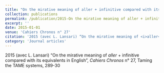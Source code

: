 ```yaml
---
title: "On the mirative meaning of aller + infinitive compared with its equivalents in English"
collection: publications
permalink: /publication/2015-On the mirative meaning of aller + infinitive compared with its equivalents in English
excerpt: ''
date: 2015-01-01
venue: 'Cahiers Chronos n° 27'
citation: '2015 (avec L. Lansari) “On the mirative meaning of <i>aller</i> + infinitive compared with its equivalents in English”, <i>Cahiers Chronos</i> n° 27, Taming the TAME systems, 289-30'
category: 'Journal articles'
---
```

2015 (avec L. Lansari) “On the mirative meaning of <i>aller</i> + infinitive compared with its equivalents in English”, <i>Cahiers Chronos</i> n° 27, Taming the TAME systems, 289-30
